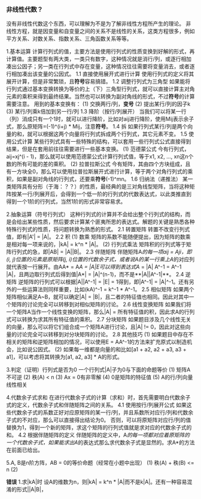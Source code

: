 

### 非线性代数？
没有非线性代数这个东西，可以理解为不是为了解非线性方程所产生的理论。
非线性方程，就是因变量和自变量之间的关系不是线性的关系，这类方程很多，例如平方关系、对数关系、指数关系、三角函数关系等等。



1.基本运算
计算行列式的值，主要方法是使用行列式的性质变换到好解的形式，再计算值。主要题型有两大类，一类只有数字，这种情况就是消行/列，或逐行相加凑出公因子；另一类在行列式中存在变量，这种情况往往需要将变量消去，或者逐行相加凑出该变量的公因式。
1.1 直接使用展开式进行计算
使用行列式的定义将其展开计算，但是非常繁琐，且**符号**容易搞错。
1.2 调整行列式为三角型
如果能将行列式通过基本变换转换为等价的上（下）三角型行列式，就可以直接计算主对角元素的乘积来得到最终结果。当然也可以转换为副对角线的形式，不过**符号**的计算需要注意。
用到的基本变换有：
(1) 交换两行/列，**变号**
(2) 提出某行/列的因子k
(3) 某行/列乘k倍加到另一行/列
1.3 降阶（按行/列展开）
当我们可以将某一行（列）消成只有一个1时，就可以进行降阶，比如对aij进行降阶，使用Mij表示余子式，那么原矩阵=(-1)^(i+j) * Mij，注意**符号**。
1.4 拆
如果行列式某行/列是两个向量的和，就可以根据这两个向量将行列式拆成两个行列式，其它元素不变。
1.5 使用公式计算
某些行列式具有一些特殊的结构，可以套用一些行列式公式直接得到结果，但是在套用前往往需要进行一些基本变换。
(1) 范德蒙公式
今有行列式，aij=xj^(i - 1)，那么就可以使用范德蒙公式计算行列式值，等于x1, x2, ..., xn这n个数的所有可能的差的乘积。
(2) 拉普拉斯公式
今有矩阵，其由四个方块组成，且有一方块全0，那么可以使用拉普拉斯展开式进行计算，等于两个对角行列式的乘积，如果是副对角线的行列式，还要乘**符号**(-1)^mn。
1.6 归纳法（递推法）
某一类矩阵具有分形（于海：？？）的性质，最经典的是三对角线型矩阵，当将这种矩阵按某一行/列展开后，会得到一个低一阶的行列式的代数表达式，以此类推直到得到一个1阶的行列式，当然1阶的形式非常容易求。

2.抽象运算（符号行列式）
这种行列式的计算并不会给出整个行列式的结构，而是会给出某些性质，然后要求计算某个匪夷所思的表达式。解题的关键是熟悉各种特殊行列式的性质，将问题转换为熟悉的形式。
2.1 转置矩阵
转置不改变行列式值，即有|A'| = |A|。
2.2 积
(1) 数乘
矩阵的系数不能随便提出，因为矩阵的数乘是相对每一项来说的，|kA| = k^n * |A|。
(2) 行列式乘法
矩阵积的行列式等于矩阵行列式的急，即|AB| = |A||B|。
2.3 伴随矩阵
伴随矩阵A*的每一项aij = Aji，即(i, j)位置的元素是原矩阵(j, i)位置的代数余子式，或者说A的某一行乘上A*的对应列就代表按一行展开。由AA* = A*A = |A|E可以得到表达式A* = |A| A^-1 = A^-1 |A|，且两边取行列式后得到值|A*| = |A|^(n-1)，而不是**|A||A^-1|**。
2.4 逆矩阵
逆矩阵的行列式可以根据|A||A^-1| = |E| = 1得到，即|A^-1| = |A|^-1。还有另外的一些运算法则同样重要，比如(kA)^-1 = k^-1 * A^-1。
2.5 相似矩阵
如果两个矩阵相似满足A~B，就可以确定|A| = |B|，且二者的特征值也相同。因此对其中一个矩阵的讨论完全可以转移到对相似矩阵的讨论。
2.6 线性变换矩阵
如果我们将一个矩阵A当作一个线性变换的矩阵，那么|A| = 所有特征值的积，因此求A的行列式可以转换为求其所有特征值的乘积。
2.7 分块矩阵
如果题目涉及几个线性无关的向量，那么可以将它们组合成一个矩阵A进行讨论，且|A| != 0，因此对这些向量的讨论完全可以转移到对分块矩阵的讨论。
2.8 其他技巧
(1) 如果题目中存在不相关的矩阵和逆矩阵相加的情况，可以使用E = AA^-1的方法来扩充原式以制造机会，比如说公因式。
(2) 如果每一维都是向量的和比如[a1 + a2, a2 + a3, a3 + a1]，可以考虑将其转换为[a1, a2, a3] * A的形式。

3.判定（证明）行列式是否为0
一个行列式|A|子为0与下面的命题等价
(1) 矩阵A不可逆
(2) 秩(A) < n
(3) Ax = 0有非零解
(4) 0是矩阵的特征值
(5) A的行/列向量线性相关

4.代数余子式求和
在进行代数余子式的计算（求和）时，首先需要明白代数余子式的定义，代数余子式和伴随矩阵之间的关系。
4.1 使用按行/列展开公式
如果这些代数余子式的系数正好对应原矩阵的某一行/列，并且系数所对应行/列和代数余子式的不对应，那么可以直接得出结论为0。
否则，可以将原矩阵对应行/列的值替换为1，得到一个新的矩阵，求这个矩阵的行列式值就是求对应的代数余子式的和。
4.2 根据伴随矩阵的定义
伴随矩阵的定义中，A*的每一项都对应着原矩阵的一个代数余子式，如果能求出A*的表达式那么求代数余子式是显然的。求A*的方法在前面已给出。

5.A, B是n阶方阵，AB = 0的等价命题（经常在小题中出现）
(1) 秩(A) + 秩(B) <= n
(2) 

**错误**
1.求|kA|时
设A的维数为n，则|kA| = k^n * |A|而不是k|A|。还有一种容易混淆的形式||A|B|，



